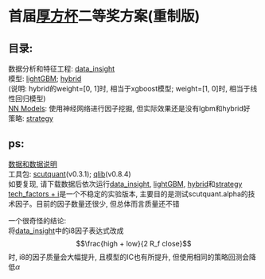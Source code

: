 # 首届[厚方杯](http://gdhf-inv.com/news_detail.php?CateID=11110&id=147)二等奖方案(重制版)

## 目录:  
数据分析和特征工程: [data_insight](https://github.com/HaoningChen/Houfang-Cup/blob/main/data_insight.ipynb)  
模型: [lightGBM](https://github.com/HaoningChen/Houfang-Cup/blob/main/lgbm.ipynb);  [hybrid](https://github.com/HaoningChen/Houfang-Cup/blob/main/hybrid.ipynb)  
(说明: hybrid的weight=[0, 1]时, 相当于xgboost模型; weight=[1, 0]时, 相当于线性回归模型)  
[NN Models](https://github.com/HaoningChen/Houfang-Cup/tree/main/NN%20Models): 使用神经网络进行因子挖掘, 但实际效果还是没有lgbm和hybrid好  
策略: [strategy](https://github.com/HaoningChen/Houfang-Cup/blob/main/strategy.ipynb)

## ps:  
[数据和数据说明](https://www.kaggle.com/datasets/harleychan/csi300)  
工具包: [scutquant](https://github.com/HaoningChen/ScutQuant)(v0.3.1); [qlib](https://github.com/microsoft/qlib)(v0.8.4)  
如要复现, 请下载数据后依次运行[data_insight](https://github.com/HaoningChen/Houfang-Cup/blob/main/data_insight.ipynb), [lightGBM](https://github.com/HaoningChen/Houfang-Cup/blob/main/lgbm.ipynb), [hybrid](https://github.com/HaoningChen/Houfang-Cup/blob/main/hybrid.ipynb)和[strategy](https://github.com/HaoningChen/Houfang-Cup/blob/main/strategy.ipynb)  
[tech_factors + i](https://github.com/HaoningChen/Houfang-Cup/blob/main/tech_factors%20%2B%20i.ipynb)是一个不稳定的实验版本, 主要目的是测试scutquant.alpha的技术因子。目前的因子数量还很少, 但总体而言质量还不错

一个很奇怪的结论:   
将[data_insight](https://github.com/HaoningChen/Houfang-Cup/blob/main/data_insight.ipynb)中的i8因子表达式改成
$$\frac{high + low}{2 R_f close}$$
时, i8的因子质量会大幅提升, 且模型的IC也有所提升, 但使用相同的策略回测会降低$\alpha$
